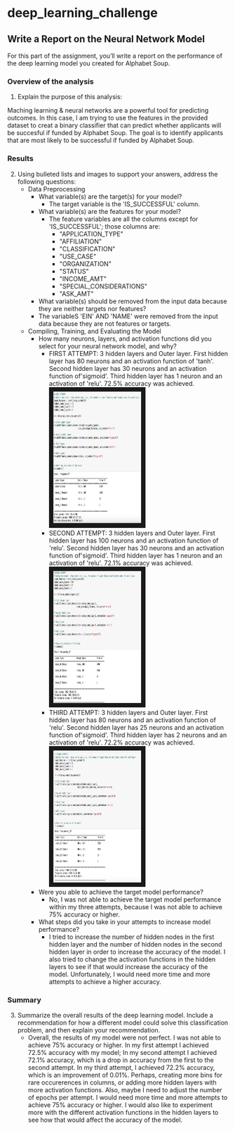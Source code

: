 # deep_learning_challenge
## Write a Report on the Neural Network Model

For this part of the assignment, you’ll write a report on the performance of the deep learning model you created for Alphabet Soup.

### Overview of the analysis
1. Explain the purpose of this analysis: 

Maching learning & neural networks are a powerful tool for predicting outcomes. In this case, I am trying to use the features in the provided dataset to creat a binary classifier that can predict whether applicants will be succesful if funded by Alphabet Soup. The goal is to identify applicants that are most likely to be successful if funded by Alphabet Soup.

### Results
2. Using bulleted lists and images to support your answers, address the following questions:
    * Data Preprocessing
        * What variable(s) are the target(s) for your model?
            * The target variable is the 'IS_SUCCESSFUL' column.
        * What variable(s) are the features for your model?
            * The feature variables are all the columns except for 'IS_SUCCESSFUL'; those columns are:
                * "APPLICATION_TYPE" 
                * "AFFILIATION"
                * "CLASSIFICATION"
                * "USE_CASE"
                * "ORGANIZATION"
                * "STATUS"
                * "INCOME_AMT"
                * "SPECIAL_CONSIDERATIONS"
                * "ASK_AMT"
        * What variable(s) should be removed from the input data because they are neither targets nor features?
        * The variableS 'EIN' AND 'NAME' were removed from the input data because they are not features or targets.
    * Compiling, Training, and Evaluating the Model
        * How many neurons, layers, and activation functions did you select for your neural network model, and why?
            * FIRST ATTEMPT: 3 hidden layers and Outer layer. First hidden layer has 80 neurons and an activation function of 'tanh'. Second hidden layer has 30 neurons and an activation function of'sigmoid'. Third hidden layer has 1 neuron and an activation of 'relu'. 72.5% accuracy was achieved.<img src="https://github.com/molleighH/deep_learning_challenge/blob/main/Resources/first_attempt.png" width="200" height="300" border="10"/>
            * SECOND ATTEMPT: 3 hidden layers and Outer layer. First hidden layer has 100 neurons and an activation function of 'relu'. Second hidden layer has 30 neurons and an activation function of'sigmoid'. Third hidden layer has 1 neuron and an activation of 'relu'. 72.1% accuracy was achieved.<img src="https://github.com/molleighH/deep_learning_challenge/blob/main/Resources/second_attempt.png" width="200" height="300" border="10"/>
            * THIRD ATTEMPT: 3 hidden layers and Outer layer. First hidden layer has 80 neurons and an activation function of 'relu'. Second hidden layer has 25 neurons and an activation function of'sigmoid'. Third hidden layer has 2 neurons and an activation of 'relu'. 72.2% accuracy was achieved.<img src="https://github.com/molleighH/deep_learning_challenge/blob/main/Resources/third_attempt.png" width="200" height="300" border="10"/>
        * Were you able to achieve the target model performance?
            * No, I was not able to achieve the target model performance within my three attempts, because I was not able to achieve 75% accuracy or higher. 
        * What steps did you take in your attempts to increase model performance?
            * I tried to increase the number of hidden nodes in the first hidden layer and the number of hidden nodes in the second hidden layer in order to increase the accuracy of the model. I also tried to change the activation functions in the hidden layers to see if that would increase the accuracy of the model. Unfortunately, I would need more time and more attempts to achieve a higher accuracy.

### Summary
3. Summarize the overall results of the deep learning model. Include a recommendation for how a different model could solve this classification problem, and then explain your recommendation.
    * Overall, the results of my model were not perfect. I was not able to achieve 75% accuracy or higher. In my first attempt I achieved 72.5% accuracy with my model; In my second attempt I achieved 72.1% accuracy, which is a drop in accuracy from the first to the second attempt. In my third attempt, I achieved 72.2% accuracy, which is an improvement of 0.01%. Perhaps, creating more bins for rare occurerences in columns, or adding more hidden layers with more activation functions. Also, maybe I need to adjust the number of epochs per attempt. I would need more time and more attempts to achieve 75% accuracy or higher.  I would also like to experiment more with the different activation functions in the hidden layers to see how that would affect the accuracy of the model.